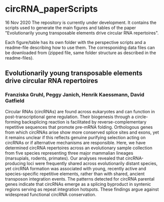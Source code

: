 # circRNA_paperScripts
16 Nov 2020
The repository is currently under development. It contains the scripts used to generate the main figures and tables of the paper "Evolutionarily young transposable elements drive circular RNA repertoires".

Each figure/table has its own folder with the perspective scripts and a readme-file describing how to use them. The corresponidng data files can be downloaded from <add link> (zipped file, same folder structure as described in the readme-files).
  

## Evolutionarily young transposable elements drive circular RNA repertoires

### Franziska Gruhl, Peggy Janich, Henrik Kaessmann, David Gatfield

Circular RNAs (circRNAs) are found across eukaryotes and can function in post-transcriptional gene regulation. Their biogenesis through a circle-forming backsplicing reaction is facilitated by reverse-complementary repetitive sequences that promote pre-mRNA folding. Orthologous genes from which circRNAs arise show more conserved splice sites and exons, yet it remains unclear if this reflects genuine purifying selection acting on circRNAs or if alternative mechanisms are responsible. Here, we have determined circRNA repertoires across an evolutionary sample collection from five species representing three major mammalian lineages (marsupials, rodents, primates). Our analyses revealed that circRNA-producing loci were frequently shared across evolutionarily distant species, yet circRNA formation was associated with young, recently active and species-specific repetitive elements, rather than with shared, ancient transposon integration events. The patterns detected for circRNA parental genes indicate that circRNAs emerge as a splicing byproduct in syntenic regions serving as repeat integration hotspots. These findings argue against widespread functional circRNA conservation.
